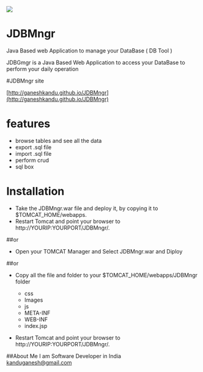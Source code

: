 ![](http://ganeshkandu.github.io/JDBMngr/images/logo256x256.png)

# JDBMngr
Java Based web Application to manage your DataBase ( DB Tool )

JDBGmgr is a Java Based Web Application to access your DataBase to perform your daily operation

#JDBMngr site

[http://ganeshkandu.github.io/JDBMngr](http://ganeshkandu.github.io/JDBMngr)

# features

* browse tables and see all the data
* export .sql file
* import .sql file
* perform crud
* sql box

# Installation

* Take the JDBMngr.war file and deploy it, by copying it to $TOMCAT_HOME/webapps.
* Restart Tomcat and point your browser to http://YOURIP:YOURPORT/JDBMngr/.

##or

* Open your TOMCAT Manager and Select JDBMngr.war and Diploy

##or

* Copy all the file and folder to your $TOMCAT_HOME/webapps/JDBMngr folder

	* css
	* Images
	* js
	* META-INF
	* WEB-INF
	* index.jsp

* Restart Tomcat and point your browser to http://YOURIP:YOURPORT/JDBMngr/.

##About Me
I am Software Developer in India<br/>
[kanduganesh@gmail.com](mailto:kanduganesh@gmail.com?subject=JDBMngr:)
